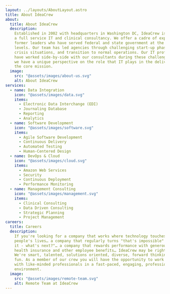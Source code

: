 ```yaml
---
layout: ../layouts/AboutLayout.astro
title: About IdeaCrew
about:
  title: About IdeaCrew
  description:
    Established in 2002 with headquarters in Washington DC, IdeaCrew is
    a full service IT and clinical consultancy. We offer a cadre of experienced
    former leaders who have served federal and state government at the highest
    levels. Our team has led agencies through challenging start-up phases,
    crisis situations, and transition to normal operations. Our IT professionals
    have worked side-by-side with our consultants during these challenges, and
    we have a unique perspective on the role that IT plays in the delivery of
    the core mission.
  image:
    src: "@assets/images/about-us.svg"
    alt: About IdeaCrew
services:
  - name: Data Integration
    icon: "@assets/images/data.svg"
    items:
      - Electronic Data Interchange (EDI)
      - Journaling Database
      - Reporting
      - Analytics
  - name: Software Development
    icon: "@assets/images/software.svg"
    items:
      - Agile Software Development
      - Continuous Delivery
      - Automated Testing
      - Human-Centered Design
  - name: DevOps & Cloud
    icon: "@assets/images/cloud.svg"
    items:
      - Amazon Web Services
      - Security
      - Continuous Deployment
      - Performance Monitoring
  - name: Management Consulting
    icon: "@assets/images/management.svg"
    items:
      - Clinical Consulting
      - Data Driven Consulting
      - Strategic Planning
      - Project Management
careers:
  title: Careers
  description:
    If you're looking for a company that works where technology touches
    people's lives… a company that regularly turns "that's impossible" into "Got
    it - what's next?"… a company that rewards performance with generous pay,
    health insurance and other employee benefits… IdeaCrew may be right for you.
    We're smart, talented, solutions oriented, diverse, forward thinking and
    fun. As a member of our crew you will have the opportunity to work closely
    with like-minded professionals in a fast-paced, engaging, professional
    environment.
  image:
    src: "@assets/images/remote-team.svg"
    alt: Remote Team at IdeaCrew
---
```


